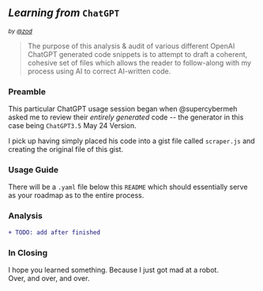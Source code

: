 ## $Learning$ $from$ `ChatGPT`  
<sup> _by [@zod](https://gh.zod.tf)_ </sup>  
> The purpose of this analysis & audit of various different OpenAI ChatGPT generated code snippets is to attempt to draft a coherent, cohesive set of files which allows the reader to follow-along with my process using AI to correct AI-written code.   
  
### Preamble
This particular ChatGPT usage session began when @supercybermeh asked me to review their _entirely generated_ code -- the generator in this case being `ChatGPT3.5` May 24 Version.  
  
I pick up having simply placed his code into a gist file called `scraper.js` and creating the original file of this gist.  

### Usage Guide
There will be a `.yaml` file below this `README` which should essentially serve as your roadmap as to the entire process.  

### Analysis 
```diff
+ TODO: add after finished
```

### In Closing
I hope you learned something. Because I just got mad at a robot.  
Over, and over, and over. 